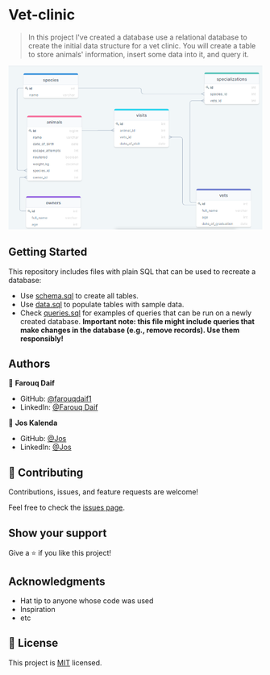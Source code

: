 # Vet-clinic



> In this project I've created a database use a relational database to create the initial data structure for a vet clinic. You will create a table to store animals' information, insert some data into it, and query it.

![VET CLINIC](https://github.com/farouqdaif1/vet_clinic/blob/digram/image/Screenshot.png?raw=true)

## Getting Started

This repository includes files with plain SQL that can be used to recreate a database:

- Use [schema.sql](./schema.sql) to create all tables.
- Use [data.sql](./data.sql) to populate tables with sample data.
- Check [queries.sql](./queries.sql) for examples of queries that can be run on a newly created database. **Important note: this file might include queries that make changes in the database (e.g., remove records). Use them responsibly!**


## Authors

👤 **Farouq Daif**

- GitHub: [@farouqdaif1](https://github.com/farouqdaif1)
- LinkedIn: [@Farouq Daif ](https://www.linkedin.com/in/farouqdaif/)

👤 **Jos Kalenda**

- GitHub: [@Jos](https://github.com/joskalenda)
- LinkedIn: [@Jos](https://www.linkedin.com/in/joskalenda/)
## 🤝 Contributing

Contributions, issues, and feature requests are welcome!

Feel free to check the [issues page](../../issues/).

## Show your support

Give a ⭐️ if you like this project!

## Acknowledgments

- Hat tip to anyone whose code was used
- Inspiration
- etc

## 📝 License

This project is [MIT](./MIT.md) licensed.
